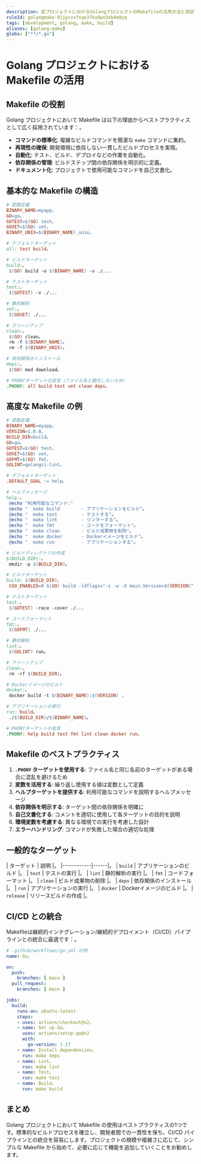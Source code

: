 ```yaml
---
description: 掟プロジェクトにおけるGolangプロジェクトのMakefileの活用方法と設定例
ruleId: golangmake-01jpcvxfxqe37ka9pn3xb4m9yq
tags: [development, golang, make, build]
aliases: [golang-make]
globs: ["**/*.go"]
---
```


# Golang プロジェクトにおける Makefile の活用

## Makefile の役割

Golang プロジェクトにおいて Makefile は以下の理由からベストプラクティスとして広く採用されています：。

- **コマンドの標準化**: 複雑なビルドコマンドを簡潔な `make` コマンドに集約。
- **再現性の確保**: 開発環境に依存しない一貫したビルドプロセスを実現。
- **自動化**: テスト、ビルド、デプロイなどの作業を自動化。
- **依存関係の管理**: ビルドステップ間の依存関係を明示的に定義。
- **ドキュメント化**: プロジェクトで使用可能なコマンドを自己文書化。

## 基本的な Makefile の構造

```makefile
# 変数定義
BINARY_NAME=myapp。
GO=go。
GOTEST=$(GO) test。
GOVET=$(GO) vet。
BINARY_UNIX=$(BINARY_NAME)_unix。

# デフォルトターゲット
all: test build。

# ビルドターゲット
build:。
 $(GO) build -o $(BINARY_NAME) -v ./...

# テストターゲット
test:。
 $(GOTEST) -v ./...

# 静的解析
vet:。
 $(GOVET) ./...

# クリーンアップ
clean:。
 $(GO) clean。
 rm -f $(BINARY_NAME)。
 rm -f $(BINARY_UNIX)。

# 依存関係のインストール
deps:。
 $(GO) mod download。

# PHONYターゲットの宣言（ファイル名と競合しないため）
.PHONY: all build test vet clean deps。
```

## 高度な Makefile の例

```makefile
# 変数定義
BINARY_NAME=myapp。
VERSION=1.0.0。
BUILD_DIR=build。
GO=go。
GOTEST=$(GO) test。
GOVET=$(GO) vet。
GOFMT=$(GO) fmt。
GOLINT=golangci-lint。

# デフォルトターゲット
.DEFAULT_GOAL := help。

# ヘルプメッセージ
help:。
 @echo "利用可能なコマンド:"
 @echo "  make build        - アプリケーションをビルド"。
 @echo "  make test         - テストする"。
 @echo "  make lint         - リンターする"。
 @echo "  make fmt          - コードをフォーマット"。
 @echo "  make clean        - ビルド成果物を削除"。
 @echo "  make docker       - Dockerイメージをビルド"。
 @echo "  make run          - アプリケーションする"。

# ビルドディレクトリの作成
$(BUILD_DIR):。
 mkdir -p $(BUILD_DIR)。

# ビルドターゲット
build: $(BUILD_DIR)。
 CGO_ENABLED=0 $(GO) build -ldflags="-s -w -X main.Version=$(VERSION)" -o $(BUILD_DIR)/$(BINARY_NAME) ./cmd/$(BINARY_NAME)。

# テストターゲット
test:。
 $(GOTEST) -race -cover ./...

# コードフォーマット
fmt:。
 $(GOFMT) ./...

# 静的解析
lint:。
 $(GOLINT) run。

# クリーンアップ
clean:。
 rm -rf $(BUILD_DIR)。

# Dockerイメージのビルド
docker:。
 docker build -t $(BINARY_NAME):$(VERSION) .

# アプリケーションの実行
run: build。
 ./$(BUILD_DIR)/$(BINARY_NAME)。

# PHONYターゲットの宣言
.PHONY: help build test fmt lint clean docker run。
```

## Makefile のベストプラクティス

1. **`.PHONY` ターゲットを使用する**: ファイル名と同じ名前のターゲットがある場合に混乱を避けるため
2. **変数を活用する**: 繰り返し使用する値は変数として定義
3. **ヘルプターゲットを提供する**: 利用可能なコマンドを説明するヘルプメッセージ
4. **依存関係を明示する**: ターゲット間の依存関係を明確に
5. **自己文書化する**: コメントを適切に使用して各ターゲットの目的を説明
6. **環境変数を考慮する**: 異なる環境での実行を考慮した設計
7. **エラーハンドリング**: コマンドが失敗した場合の適切な処理

## 一般的なターゲット

| ターゲット | 説明 |。
|------------|------|。
| `build`    | アプリケーションのビルド |。
| `test`     | テストの実行 |。
| `lint`     | 静的解析の実行 |。
| `fmt`      | コードフォーマット |。
| `clean`    | ビルド成果物の削除 |。
| `deps`     | 依存関係のインストール |。
| `run`      | アプリケーションの実行 |。
| `docker`   | Dockerイメージのビルド |。
| `release`  | リリースビルドの作成 |。

## CI/CD との統合

Makefileは継続的インテグレーション/継続的デプロイメント（CI/CD）パイプラインとの統合に最適です：。

```yaml
# .github/workflows/go.yml の例
name: Go。

on:
  push:
    branches: [ main ]
  pull_request:
    branches: [ main ]

jobs:
  build:
    runs-on: ubuntu-latest
    steps:
    - uses: actions/checkout@v2。
    - name: Set up Go。
      uses: actions/setup-go@v2
      with:
        go-version: 1.17
    - name: Install dependencies。
      run: make deps
    - name: Lint。
      run: make lint
    - name: Test。
      run: make test
    - name: Build。
      run: make build
```

## まとめ

Golang プロジェクトにおいて Makefile の使用はベストプラクティスの1つです。標準的なビルドプロセスを確立し、開発者間での一貫性を保ち、CI/CD パイプラインとの統合を容易にします。プロジェクトの規模や複雑さに応じて、シンプルな Makefile から始めて、必要に応じて機能を追加していくことをお勧めします。

